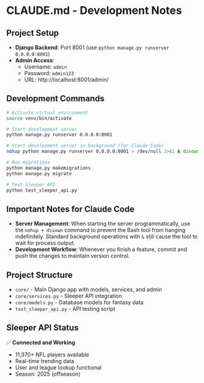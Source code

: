# CLAUDE.md - Development Notes

## Project Setup
- **Django Backend**: Port 8001 (use `python manage.py runserver 0.0.0.0:8001`)
- **Admin Access**: 
  - Username: `admin`
  - Password: `admin123`
  - URL: http://localhost:8001/admin/

## Development Commands
```bash
# Activate virtual environment
source venv/bin/activate

# Start development server
python manage.py runserver 0.0.0.0:8001

# Start development server in background (for Claude Code)
nohup python manage.py runserver 0.0.0.0:8001 > /dev/null 2>&1 & disown

# Run migrations
python manage.py makemigrations
python manage.py migrate

# Test Sleeper API
python test_sleeper_api.py
```

## Important Notes for Claude Code
- **Server Management**: When starting the server programmatically, use the `nohup + disown` command to prevent the Bash tool from hanging indefinitely. Standard background operations with `&` still cause the tool to wait for process output.
- **Development Workflow**: Whenever you finish a feature, commit and push the changes to maintain version control.

## Project Structure
- `core/` - Main Django app with models, services, and admin
- `core/services.py` - Sleeper API integration
- `core/models.py` - Database models for fantasy data
- `test_sleeper_api.py` - API testing script

## Sleeper API Status
✅ **Connected and Working**
- 11,370+ NFL players available
- Real-time trending data
- User and league lookup functional
- Season: 2025 (offseason)